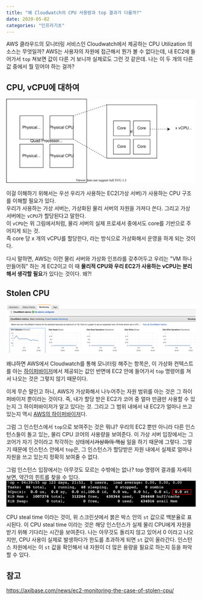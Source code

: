 ```yaml
---
title: "왜 Cloudwatch의 CPU 사용량과 top 결과가 다를까?"
date: 2020-05-02
categories: "인프라기초"
---
```


AWS 클라우드의 모니터링 서비스인 Cloudwatch에서 제공하는 CPU Utilization 의 소스는 무엇일까? AWS는 사용자의 자원에 접근해서 뭔가 볼 수 없다는데, 내 EC2에 들어가서 `top` 쳐보면 값이 다른 거 보니까 실제로도 그런 것 같은데. 나는 이 두 개의 다른 값 중에서 뭘 믿어야 하는 걸까?

## CPU, vCPU에 대하여
![CPU 가상화](/assets/images/2020-05-02/cpu.svg)

이걸 이해하기 위해서는 우선 우리가 사용하는 EC2(가상 서버)가 사용하는 CPU 구조를 이해할 필요가 있다.  
우리가 사용하는 가상 서버는, 가상화된 물리 서버의 자원을 가져다 쓴다. 그리고 가상 서버에는 `vCPU`가 할당된다고 말한다.  
이 `vCPU`는 위 그림에서처럼, 물리 서버의 실제 프로세서 중에서도 core를 기반으로 주어지게 되는 것.  
즉 core 당 x 개의 vCPU를 할당한다, 라는 방식으로 가상화해서 운영을 하게 되는 것이다.

다시 말하면, AWS는 이런 물리 서버와 가상화 인프라를 갖추어두고 우리는 "VM 하나 만들어줘" 하는 게 EC2이고
이 때 **물리적 CPU와 우리 EC2가 사용하는 vCPU는 분리해서 생각할 필요**가 있다는 것이다.
왜?! 

## Stolen CPU
![EC2의 기본 모니터링](/assets/images/2020-05-02/ec2-monitoring.png)

왜냐하면 AWS에서 Cloudwatch를 통해 모니터링 해주는 항목은, 이 가상화 컨텍스트를 아는 [하이퍼바이저](https://ko.wikipedia.org/wiki/%ED%95%98%EC%9D%B4%ED%8D%BC%EB%B0%94%EC%9D%B4%EC%A0%80)에서 제공되는 값인 반면에 EC2 안에 들어가서 `top` 명령어를 쳐서 나오는 것은 그렇지 않기 때문이다.  

이게 무슨 말인고 하니, AWS가 가상화해서 나누어주는 자원 범위를 아는 것은 그 하이퍼바이저 뿐이라는 것이다. 즉, 내가 할당 받은 EC2가 코어 중 얼마 만큼만 사용할 수 있는지 그 하이퍼바이저가 알고 있다는 것. 그리고 그 범위 내에서 내 EC2가 얼마나 쓰고 있는지 역시 [AWS의 하이퍼바이저](https://aws.amazon.com/ko/ec2/nitro/)다.

그럼 그 인스턴스에서 `top`으로 보여주는 것은 뭐냐? 우리의 EC2 뿐만 아니라 다른 인스턴스들이 돌고 있는, 물리 CPU 코어의 사용량을 보여준다. 이 가상 서버 입장에서는 그 코어가 자기 것이라고 착각하는 상태에서~~가상화의 핵심~~ 일을 하기 때문에 그렇다. 그렇기 때문에 인스턴스 안에서 `top`은, 그 인스턴스가 할당받은 자원 내에서 실제로 얼마나 자원을 쓰고 있는지 정확히 보여줄 수 없다.

그럼 인스턴스 입장에서는 아무것도 모르는 수밖에는 없나? top 명령어 결과를 자세히 보면, 약간의 힌트를 찾을 수 있다.
![Stolen CPU](/assets/images/2020-05-02/stolen-cpu.png)

CPU steal time 이라는 것이, 위 스크린샷에서 붉은 박스 안의 `st` 값으로 백분율로 표시된다. 이 CPU steal time 이라는 것은 해당 인스턴스가 실제 물리 CPU에게 자원을 받기 위해 기다리는 시간을 보여준다. 나는 아무것도 돌리지 않고 있어서 0 이라고 나오지만, CPU 사용이 실제로 발생하다가 한도를 초과하게 되면 `st` 값이 올라간다. 인스턴스 차원에서는 이 `st` 값을 확인해서 내 자원이 더 많은 용량을 필요로 하는지 등을 파악할 수 있다.

## 참고
https://axibase.com/news/ec2-monitoring-the-case-of-stolen-cpu/